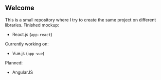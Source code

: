 ## Welcome ##
This is a small repository where I try to create the same project on different libraries.
Finished mockup:
* React.js (`app-react`)

Currently working on:
* Vue.js (`app-vue`)

Planned:
* AngularJS